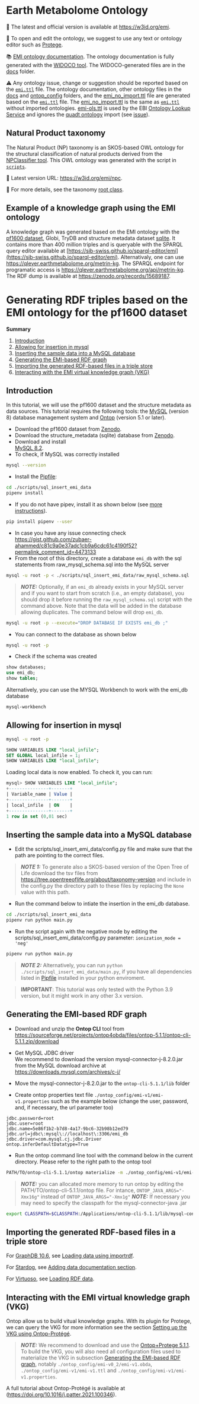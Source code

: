 # Earth Metabolome Ontology
🚀 The latest and official version is available at https://w3id.org/emi.

📝 To open and edit the ontology, we suggest to use any text or ontology editor such as [Protege](https://protege.stanford.edu). 

📚 [EMI ontology documentation](https://www.earthmetabolome.org/earth_metabolome_ontology/). The ontology documentation is fully generated with the [WIDOCO tool](https://github.com/dgarijo/Widoco). The WIDOCO-generated files are in the [docs](/docs) folder.

⚠️ Any ontology issue, change or suggestion should be reported based on the [`emi.ttl`](emi.ttl) file. The ontology documentation, other ontology files in the [docs](/docs) and [ontop_config](/ontop_config) folders, and the [emi_no_import.ttl](emi_no_import.ttl) file are generated based on the [`emi.ttl`](emi.ttl) file. The  [emi_no_import.ttl](emi_no_import.ttl) is the same as [`emi.ttl`](emi.ttl) without imported ontologies. [emi-ols.ttl](emi-ols.ttl) is used by the EBI [Ontology Lookup Service](https://www.ebi.ac.uk/ols4/ontologies/emi) and ignores the [quadt ontology](http://qudt.org/schema/qudt/) import (see [issue](https://github.com/EBISPOT/ols4/issues/814)).

## Natural Product taxonomy
The Natural Product (NP) taxonomy is an SKOS-based OWL ontology for the structural classification of natural products derived from the [NPClassifier tool](https://pubs.acs.org/doi/10.1021/acs.jnatprod.1c00399). This OWL ontology was generated with the script in [`scripts`](scripts/natural_product_taxonomy).

🌳 Latest version URL: https://w3id.org/emi/npc.

📖 For more details, see the taxonomy [root class](https://w3id.org/emi#ChemicalTaxon).

## Example of a knowledge graph using the EMI ontology
A knowledge graph was generated based on the EMI ontology with the [pf1600 dataset](https://doi.org/10.5281/zenodo.10827917), Globi, TryDB and structure metadata dataset [sqlite](https://zenodo.org/records/12534675). It contains more than 400 million triples and is queryable with the SPARQL query editor available at [https://sib-swiss.github.io/sparql-editor/emi](https://sib-swiss.github.io/sparql-editor/emi). Alternativaly, one can use https://qlever.earthmetabolome.org/metrin-kg. The SPARQL endpoint for programatic access is https://qlever.earthmetabolome.org/api/metrin-kg. The RDF dump is available at https://zenodo.org/records/15689187. 

# Generating RDF triples based on the EMI ontology for the pf1600 dataset

**Summary**
1. [Introduction](#introduction)
2. [Allowing for insertion in mysql](#allowing-for-insertion-in-mysql)
3. [Inserting the sample data into a MySQL database](#inserting-the-sample-data-into-a-mysql-database)
4. [Generating the EMI-based RDF graph](#generating-the-emi-based-rdf-graph)
5. [Importing the generated RDF-based files in a triple store](#importing-the-generated-rdf-based-files-in-a-triple-store)
6. [Interacting with the EMI virtual knowledge graph (VKG)](#interacting-with-the-emi-virtual-knowledge-graph-vkg)

## Introduction
In this tutorial, we will use the pf1600 dataset and the structure metadata as data sources. This tutorial requires the following tools: the [MySQL](https://mysql.com) (version 8) database management system and [Ontop](https://ontop-vkg.org) (version 5.1 or later).

- Download the pf1600 dataset from [Zenodo](https://doi.org/10.5281/zenodo.10827917).
- Download the structure_metadata (sqlite) database from [Zenodo](https://zenodo.org/records/12534675).
- Download and install  
[MySQL 8.2](https://downloads.mysql.com/archives/community/). 
- To check, if MySQL was correctly installed 
```bash
mysql --version
```
- Install the [Pipfile](scripts/sql_insert_emi_data/Pipfile):
```bash
cd ./scripts/sql_insert_emi_data
pipenv install
```
- If you do not have pipev, install it as shown below (see [more instructions](https://pipenv.pypa.io/en/latest/installation.html)).
```bash
pip install pipenv --user
```
- In case you have any issue connecting check https://gist.github.com/zubaer-ahammed/c81c9a0e37adc1cb9a6cdc61c4190f52?permalink_comment_id=4473133
- From the root of this directory, create a database `emi_db` with the sql statements from raw_mysql_schema.sql into the MySQL server
```bash
mysql -u root -p < ./scripts/sql_insert_emi_data/raw_mysql_schema.sql
```
> **_NOTE:_** Optionally, if an `emi_db` already exists in your MySQL server and if you want to start from scratch (i.e., an empty database), you should drop it before running the `raw_mysql_schema.sql` script with the command above. Note that the data will be added in the database allowing duplicates. The command below will drop `emi_db`.
```bash
mysql -u root -p --execute="DROP DATABASE IF EXISTS emi_db ;"
```

- You can connect to the database as shown below     
```bash
mysql -u root -p
```
- Check if the schema was created

```sql
show databases;
use emi_db;
show tables;
```
Alternatively, you can use the MYSQL Workbench to work with the emi_db database

```bash
mysql-workbench
```


## Allowing for insertion in mysql

```bash
mysql -u root -p
```

```sql
SHOW VARIABLES LIKE "local_infile";
SET GLOBAL local_infile = 1;
SHOW VARIABLES LIKE "local_infile";
```
Loading local data is now enabled. To check it, you can run:
```sql
mysql> SHOW VARIABLES LIKE "local_infile";
+---------------+-------+
| Variable_name | Value |
+---------------+-------+
| local_infile  | ON    |
+---------------+-------+
1 row in set (0,01 sec)
```
## Inserting the sample data into a MySQL database
- Edit the scripts/sql_insert_emi_data/config.py file and make sure that the path are pointing to the correct files.
> **_NOTE 1:_** To generate also a SKOS-based version of the Open Tree of Life download the tsv files from https://tree.opentreeoflife.org/about/taxonomy-version and include in the config.py the directory path to these files by replacing the ```None``` value with this path.

 

- Run the command below to intiate the insertion in the emi_db database.
```bash
cd ./scripts/sql_insert_emi_data
pipenv run python main.py
```
- Run the script again with the negative mode by editing the  scripts/sql_insert_emi_data/config.py parameter: ``ionization_mode = 'neg'``
```bash
pipenv run python main.py
```

> **_NOTE 2:_** Alternatively, you can run `python ./scripts/sql_insert_emi_data/main.py`, if you have all dependencies listed in [Pipfile](scripts/sql_insert_emi_data/Pipfile) installed in your python enviroment.

> **IMPORTANT**: This tutorial was only tested with the Python 3.9 version, but it might work in any other 3.x version.
 
## Generating the EMI-based RDF graph

- Download and unzip the **Ontop CLI** tool from https://sourceforge.net/projects/ontop4obda/files/ontop-5.1.1/ontop-cli-5.1.1.zip/download

- Get MySQL JDBC driver  
We recommend to download the version mysql-connector-j-8.2.0.jar from the MySQL download archive at
https://downloads.mysql.com/archives/c-j/

- Move the mysql-connector-j-8.2.0.jar to the `ontop-cli-5.1.1/lib` folder
- Create ontop properties text file `./ontop_config/emi-v1/emi-v1.properties` such as the example below (change the user, password, and, if necessary, the url parameter too)

```
jdbc.password=root
jdbc.user=root
jdbc.name=5e86f1b2-b7d8-4a17-9bc6-32b98b12ed79
jdbc.url=jdbc\:mysql\://localhost\:3306/emi_db
jdbc.driver=com.mysql.cj.jdbc.Driver
ontop.inferDefaultDatatype=True
```

- Run the ontop command line tool with the command below in the current directory. Please refer to the right path to the ontop tool 
```bash
PATH/TO/ontop-cli-5.1.1/ontop materialize -m ./ontop_config/emi-v1/emi-v1.obda -t ./ontop_config/emi-v1/emi-v1.ttl -p ./ontop_config/emi-v1/emi-v1.properties -f turtle --enable-annotations  --separate-files -o ./data/ontop
```
> **_NOTE:_**  you can allocated more memory to run ontop by editing the PATH/TO/ontop-cli-5.1.1/ontop file. For intance, `ONTOP_JAVA_ARGS="-Xmx16g"` instead of `ONTOP_JAVA_ARGS="-Xmx1g"`
> **_NOTE:_** If necessary you may need to specify the classpath for the mysql-connector-java .jar
```bash
export CLASSPATH=$CLASSPATH:/Applications/ontop-cli-5.1.1/lib/mysql-connector-java-8.2.0.jar
```
## Importing the generated RDF-based files in a triple store

For [GraphDB 10.6](https://graphdb.ontotext.com/), see [Loading data using importrdf](https://graphdb.ontotext.com/documentation/10.6/loading-data-using-importrdf.html).

For [Stardog](https://stardog.com), see [Adding data documentation section](https://docs.stardog.com/operating-stardog/database-administration/adding-data). 

For [Virtuoso](https://vos.openlinksw.com/owiki/wiki/VOS#2024-02-13%3A%20Virtuoso%207.2.12%20Released%2C%20Open%20Source%20Edition), see [Loading RDF data](https://docs.openlinksw.com/virtuoso/rdfperfloading/).

## Interacting with the EMI virtual knowledge graph (VKG)

Ontop allow us to build vitual knowledge graphs. With its plugin for Protege, we can query the VKG for more information see the section [Setting up the VKG using Ontop-Protégé](https://github.com/ontop/ontop-patterns-tutorial/blob/main/README.md#setting-up-the-vkg-using-ontop-protégé). 

> **_NOTE:_** We recommend to download and use the [Ontop+Protege 5.1.1](https://sourceforge.net/projects/ontop4obda/files/ontop-5.1.1/ontop-protege-bundle-platform-independent-5.1.1.zip/download). To build the VKG, you will also need all configuration files used to materialize the VKG in subsection [Generating the EMI-based RDF graph](#generating-the-emi-based-rdf-graph), notably `./ontop_config/emi-v0_2/emi-v1.obda`, `./ontop_config/emi-v1/emi-v1.ttl` and `./ontop_config/emi-v1/emi-v1.properties`. 

A full tutorial about Ontop-Protégé is available at (https://doi.org/10.1016/j.patter.2021.100346). 

